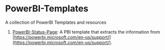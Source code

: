 # PowerBI-Templates

A collection of PowerBI Templates and resources

1. [PowerBI-Status-Page](.\PowerBI-Status-Page\PowerBI-Service-Status.pbit.md): A PBI template that extracts the information from [https://powerbi.microsoft.com/en-us/support/](https://powerbi.microsoft.com/en-us/support/).
